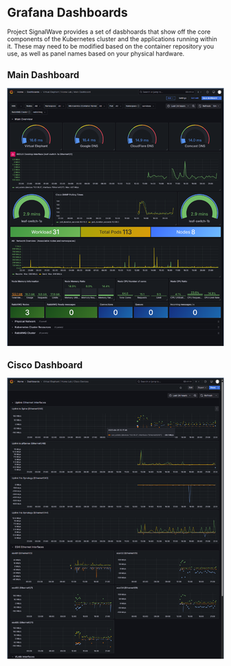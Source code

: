 # Grafana Dashboards

Project SignalWave provides a set of dasbhoards that show off the core components of the Kubernetes cluster and the applications running within it. These may need to be modified
based on the container repository you use, as well as panel names based on your physical hardware.

## Main Dashboard
![Alt text](../images/grafana-main-dashboard.png)

## Cisco Dashboard
![Alt text](../images/grafana-cisco-dashboard.png)